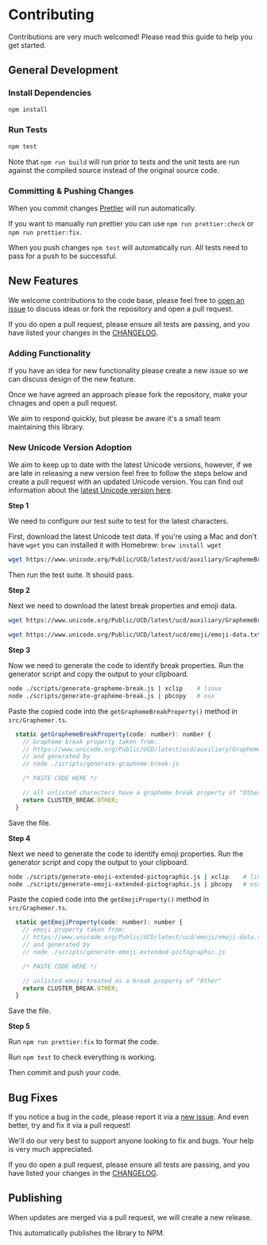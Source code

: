 # Contributing

Contributions are very much welcomed! Please read this guide to help you get started.

## General Development

### Install Dependencies

```bash
npm install
```

### Run Tests

```bash
npm test
```

Note that `npm run build` will run prior to tests and the unit tests are run against the compiled source
instead of the original source code.

### Committing & Pushing Changes

When you commit changes [Prettier](https://prettier.io/) will run automatically.

If you want to manually run prettier you can use `npm run prettier:check` or `npm run prettier:fix`.

When you push changes `npm test` will automatically run. All tests need to pass for a push to be successful.

## New Features

We welcome contributions to the code base, please feel free to [open an issue](https://github.com/flmnt/graphemer/issues/new) to discuss ideas or fork the repository and open a pull request.

If you do open a pull request, please ensure all tests are passing, and you have listed your changes in the [CHANGELOG](https://github.com/flmnt/graphemer/blob/master/CHANGELOG.md).

### Adding Functionality

If you have an idea for new functionality please create a new issue so we can discuss design of the new feature.

Once we have agreed an approach please fork the repository, make your chnages and open a pull request.

We aim to respond quickly, but please be aware it's a small team maintaining this library.

### New Unicode Version Adoption

We aim to keep up to date with the latest Unicode versions, however, if we are late in releasing a new version feel free to follow the steps below and create a pull request with an updated Unicode version. You can find out information about the [latest Unicode version here](http://www.unicode.org/versions/latest/).

**Step 1**

We need to configure our test suite to test for the latest characters.

First, download the latest Unicode test data. If you're using a Mac and don't have `wget` you can installed it with Homebrew: `brew install wget`

```bash
wget https://www.unicode.org/Public/UCD/latest/ucd/auxiliary/GraphemeBreakTest.txt -O tests/GraphemeBreakTest.txt
```

Then run the test suite. It should pass.

**Step 2**

Next we need to download the latest break properties and emoji data.

```bash
wget https://www.unicode.org/Public/UCD/latest/ucd/auxiliary/GraphemeBreakProperty.txt -O scripts/GraphemeBreakProperty.txt

wget https://www.unicode.org/Public/UCD/latest/ucd/emoji/emoji-data.txt -O scripts/emoji-data.txt
```

**Step 3**

Now we need to generate the code to identify break properties. Run the generator script and copy the output to your clipboard.

```bash
node ./scripts/generate-grapheme-break.js | xclip    # linux
node ./scripts/generate-grapheme-break.js | pbcopy   # osx
```

Paste the copied code into the `getGraphemeBreakProperty()` method in `src/Graphemer.ts`.

```javascript
  static getGraphemeBreakProperty(code: number): number {
    // Grapheme break property taken from:
    // https://www.unicode.org/Public/UCD/latest/ucd/auxiliary/GraphemeBreakProperty.txt
    // and generated by
    // node ./scripts/generate-grapheme-break.js

    /* PASTE CODE HERE */

    // all unlisted characters have a grapheme break property of "Other"
    return CLUSTER_BREAK.OTHER;
  }
```

Save the file.

**Step 4**

Next we need to generate the code to identify emoji properties. Run the generator script and copy the output to your clipboard.

```bash
node ./scripts/generate-emoji-extended-pictographic.js | xclip    # linux
node ./scripts/generate-emoji-extended-pictographic.js | pbcopy   # osx
```

Paste the copied code into the `getEmojiProperty()` method in `src/Graphemer.ts`.

```javascript
  static getEmojiProperty(code: number): number {
    // emoji property taken from:
    // https://www.unicode.org/Public/UCD/latest/ucd/emoji/emoji-data.txt
    // and generated by
    // node ./scripts/generate-emoji-extended-pictographic.js

    /* PASTE CODE HERE */

    // unlisted emoji treated as a break property of "Other"
    return CLUSTER_BREAK.OTHER;
  }
```

Save the file.

**Step 5**

Run `npm run prettier:fix` to format the code.

Run `npm test` to check everything is working.

Then commit and push your code.

## Bug Fixes

If you notice a bug in the code, please report it via a [new issue](https://github.com/flmnt/graphemer/issues/new). And even better, try and fix it via a pull request!

We'll do our very best to support anyone looking to fix and bugs. Your help is very much appreciated.

If you do open a pull request, please ensure all tests are passing, and you have listed your changes in the [CHANGELOG](https://github.com/flmnt/graphemer/blob/master/CHANGELOG.md).

## Publishing

When updates are merged via a pull request, we will create a new release.

This automatically publishes the library to NPM.
